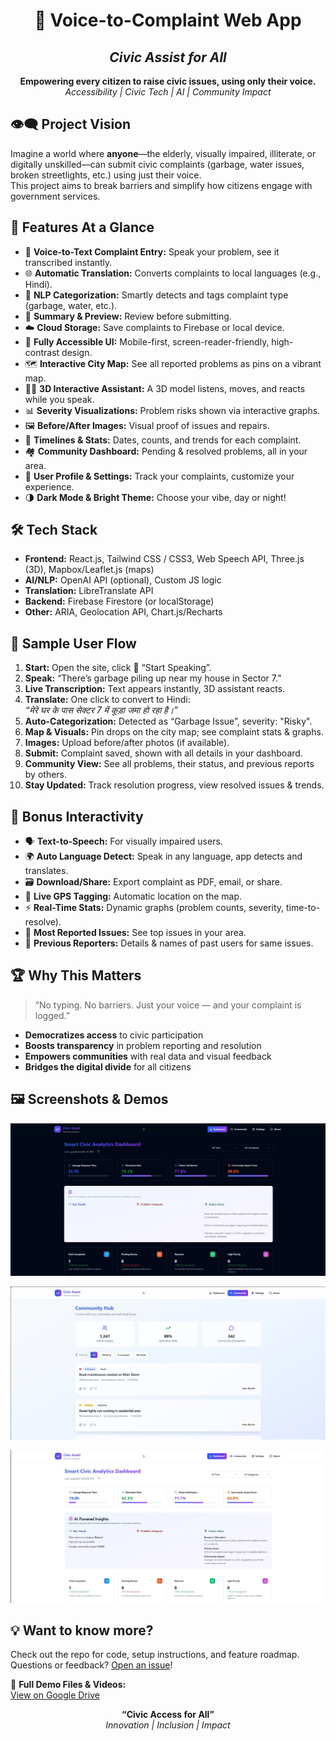 
<h1 align="center">🎯 Voice-to-Complaint Web App</h1>
<h2 align="center"><em>Civic Assist for All</em></h2>
<p align="center">
  <strong>Empowering every citizen to raise civic issues, using only their voice.</strong><br>
  <em>Accessibility | Civic Tech | AI | Community Impact</em>
</p>



## 👁️‍🗨️ Project Vision

Imagine a world where **anyone**—the elderly, visually impaired, illiterate, or digitally unskilled—can submit civic complaints (garbage, water issues, broken streetlights, etc.) using just their voice.  
This project aims to break barriers and simplify how citizens engage with government services.


## 🚀 Features At a Glance

- 🎤 **Voice-to-Text Complaint Entry:** Speak your problem, see it transcribed instantly.
- 🌐 **Automatic Translation:** Converts complaints to local languages (e.g., Hindi).
- 🧠 **NLP Categorization:** Smartly detects and tags complaint type (garbage, water, etc.).
- 📝 **Summary & Preview:** Review before submitting.
- ☁️ **Cloud Storage:** Save complaints to Firebase or local device.
- 📱 **Fully Accessible UI:** Mobile-first, screen-reader-friendly, high-contrast design.
- 🗺️ **Interactive City Map:** See all reported problems as pins on a vibrant map.
- 🧑‍💻 **3D Interactive Assistant:** A 3D model listens, moves, and reacts while you speak.
- 📊 **Severity Visualizations:** Problem risks shown via interactive graphs.
- 🖼️ **Before/After Images:** Visual proof of issues and repairs.
- 📅 **Timelines & Stats:** Dates, counts, and trends for each complaint.
- 🏘️ **Community Dashboard:** Pending & resolved problems, all in your area.
- 👤 **User Profile & Settings:** Track your complaints, customize your experience.
- 🌗 **Dark Mode & Bright Theme:** Choose your vibe, day or night!


## 🛠️ Tech Stack

- **Frontend:** React.js, Tailwind CSS / CSS3, Web Speech API, Three.js (3D), Mapbox/Leaflet.js (maps)
- **AI/NLP:** OpenAI API (optional), Custom JS logic
- **Translation:** LibreTranslate API
- **Backend:** Firebase Firestore (or localStorage)
- **Other:** ARIA, Geolocation API, Chart.js/Recharts


## 🧪 Sample User Flow

1. **Start:** Open the site, click 🎤 “Start Speaking”.
2. **Speak:** “There’s garbage piling up near my house in Sector 7.”
3. **Live Transcription:** Text appears instantly, 3D assistant reacts.
4. **Translate:** One click to convert to Hindi:  
   _“मेरे घर के पास सेक्टर 7 में कूड़ा जमा हो रहा है।”_
5. **Auto-Categorization:** Detected as “Garbage Issue”, severity: "Risky".
6. **Map & Visuals:** Pin drops on the city map; see complaint stats & graphs.
7. **Images:** Upload before/after photos (if available).
8. **Submit:** Complaint saved, shown with all details in your dashboard.
9. **Community View:** See all problems, their status, and previous reports by others.
10. **Stay Updated:** Track resolution progress, view resolved issues & trends.


## 🎁 Bonus Interactivity

- 🗣️ **Text-to-Speech:** For visually impaired users.
- 🌍 **Auto Language Detect:** Speak in any language, app detects and translates.
- 🗃️ **Download/Share:** Export complaint as PDF, email, or share.
- 📍 **Live GPS Tagging:** Automatic location on the map.
- ⚡ **Real-Time Stats:** Dynamic graphs (problem counts, severity, time-to-resolve).
- 🏅 **Most Reported Issues:** See top issues in your area.
- 👥 **Previous Reporters:** Details & names of past users for same issues.


## 🏆 Why This Matters

> “No typing. No barriers. Just your voice — and your complaint is logged.”

- **Democratizes access** to civic participation
- **Boosts transparency** in problem reporting and resolution
- **Empowers communities** with real data and visual feedback
- **Bridges the digital divide** for all citizens


## 🖼️ Screenshots & Demos

![Screenshots](ss1.jpg)

![Screenshots](ss2.jpg)

![Screenshots](ss3.jpg)


## 💡 Want to know more?

Check out the repo for code, setup instructions, and feature roadmap.  
Questions or feedback? [Open an issue](https://github.com/2wizArd9)!

📂 **Full Demo Files & Videos:**  
[View on Google Drive](https://drive.google.com/drive/folders/1QrdTOJAOYM0nLGuYqpui9LoPNnLfxNGI?usp=sharing)


<p align="center">
  <strong>“Civic Access for All”</strong><br>
  <em>Innovation | Inclusion | Impact</em>
</p>
